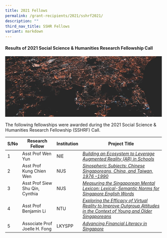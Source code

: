 ```yaml
---
title: 2021 Fellows
permalink: /grant-recipients/2021/sshrf2021/
description: ""
third_nav_title: SSHR Fellows
variant: markdown
---
```

#### **Results of 2021 Social Science & Humanities Research Fellowship Call**
![](/images/updates2cropped.jpg)

The following fellowships were awarded during the 2021 Social Science & Humanities Research Fellowship (SSHRF) Call. 


| S/No | Research Fellow | Institution |Project Title |
| -------- | -------- | -------- | -------- |
| 1 | Asst Prof Wen Yun | NIE |*[Building an Ecosystem to Leverage Augmented Reality (AR) in Schools](https://www.ssrc.edu.sg/projects-awarded/research-fellowships/wenyun2021/)*  |
| 2 |  Asst Prof Kung Chien Wen | NUS |*[Sinospheric Subjects: Chinese Singaporeans, China, and Taiwan, 1976 –1990](https://www.ssrc.edu.sg/projects/research-fellowships/chienwen2021/)*|
| 3 |  Asst Prof Siew Shu Qin, Cynthia | NUS |*[Measuring the Singaporean Mental Lexicon: Lexical-Semantic Norms for Singapore English Words](https://www.ssrc.edu.sg/projects-awarded/research-fellowships/cynthia2021/)*|
| 4 |  Asst Prof Benjamin Li | NTU |*[Exploring the Efficacy of Virtual Reality to Improve Outgroup Attitudes in the Context of Young and Older Singaporeans](https://www.ssrc.edu.sg/projects/research-fellowships/ben2021/)*|
| 5 |  Associate Prof Joelle H. Fong | LKYSPP |*[Advancing Financial Literacy in Singapore](https://www.ssrc.edu.sg/projects/research-fellowships/joelle2021/)*|